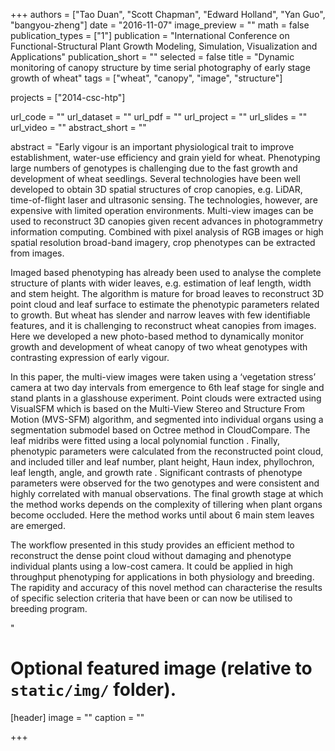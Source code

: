 +++
authors = ["Tao Duan", "Scott Chapman", "Edward Holland", "Yan Guo", "bangyou-zheng"]
date = "2016-11-07"
image_preview = ""
math = false
publication_types = ["1"]
publication = "International Conference on Functional-Structural Plant Growth Modeling, Simulation, Visualization and Applications"
publication_short = ""
selected = false
title = "Dynamic monitoring of canopy structure by time serial photography of early stage growth of wheat"
tags = ["wheat", "canopy", "image", "structure"]

projects = ["2014-csc-htp"]

url_code = ""
url_dataset = ""
url_pdf = ""
url_project = ""
url_slides = ""
url_video = ""
abstract_short = ""

abstract = "Early vigour is an important physiological trait to improve establishment, water-use efficiency and grain yield for wheat. Phenotyping large numbers of genotypes is challenging due to the fast growth and development of wheat seedlings. Several technologies have been well developed to obtain 3D spatial structures of crop canopies, e.g. LiDAR, time-of-flight laser and ultrasonic sensing. The technologies, however, are expensive with limited operation environments. Multi-view images can be used to reconstruct 3D canopies given recent advances in photogrammetry information computing. Combined with pixel analysis of RGB images or high spatial resolution broad-band imagery, crop phenotypes can be extracted from images. </p><p>Imaged based phenotyping has already been used to analyse the complete structure of plants with wider leaves, e.g. estimation of leaf length, width and stem height. The algorithm is mature for broad leaves to reconstruct 3D point cloud and leaf surface to estimate the phenotypic parameters related to growth. But wheat has slender and narrow leaves with few identifiable features, and it is challenging to reconstruct wheat canopies from images. Here we developed a new photo-based method to dynamically monitor growth and development of wheat canopy of two wheat genotypes with contrasting expression of early vigour.</p><p>In this paper, the multi-view images were taken using a ‘vegetation stress’ camera at two day intervals from emergence to 6th leaf stage for single and stand plants in a glasshouse experiment. Point clouds were extracted using VisualSFM which is based on the Multi-View Stereo and Structure From Motion (MVS-SFM) algorithm, and segmented into individual organs using a segmentation submodel based on Octree method in CloudCompare. The leaf midribs were fitted using a local polynomial function  . Finally, phenotypic parameters were calculated from the reconstructed point cloud, and included tiller and leaf number, plant height, Haun index, phyllochron, leaf length, angle, and growth rate  . Significant contrasts of phenotype parameters were observed for the two genotypes and were consistent and highly correlated with manual observations. The final growth stage at which the method works depends on the complexity of tillering when plant organs become occluded. Here the method works until about 6 main stem leaves are emerged. </p><p>The workflow presented in this study provides an efficient method to reconstruct the dense point cloud without damaging and phenotype individual plants using a low-cost camera. It could be applied in high throughput phenotyping for applications in both physiology and breeding. The rapidity and accuracy of this novel method can characterise the results of specific selection criteria that have been or can now be utilised to breeding program.</p>"



# Optional featured image (relative to `static/img/` folder).
[header]
image = ""
caption = ""

+++
